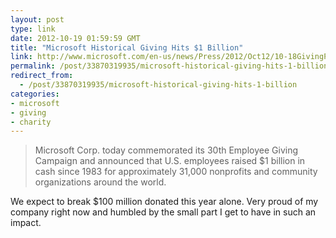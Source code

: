 ```yaml
---
layout: post
type: link
date: 2012-10-19 01:59:59 GMT
title: "Microsoft Historical Giving Hits $1 Billion"
link: http://www.microsoft.com/en-us/news/Press/2012/Oct12/10-18GivingPR.aspx
permalink: /post/33870319935/microsoft-historical-giving-hits-1-billion
redirect_from: 
  - /post/33870319935/microsoft-historical-giving-hits-1-billion
categories:
- microsoft
- giving
- charity
---
```

<blockquote>Microsoft Corp. today commemorated its 30th Employee Giving Campaign and announced that U.S. employees raised $1 billion in cash since 1983 for approximately 31,000 nonprofits and community organizations around the world. </blockquote>
<p>We expect to break $100 million donated this year alone. Very proud of my company right now and humbled by the small part I get to have in such an impact.</p>